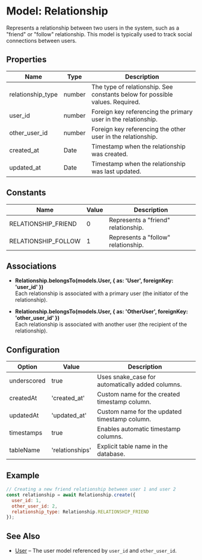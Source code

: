 # Model: Relationship

Represents a relationship between two users in the system, such as a "friend" or "follow" relationship. This model is typically used to track social connections between users.

## Properties

| Name               | Type    | Description                                                                 |
|--------------------|---------|-----------------------------------------------------------------------------|
| relationship_type  | number  | The type of relationship. See constants below for possible values. Required. |
| user_id            | number  | Foreign key referencing the primary user in the relationship.                |
| other_user_id      | number  | Foreign key referencing the other user in the relationship.                  |
| created_at         | Date    | Timestamp when the relationship was created.                                 |
| updated_at         | Date    | Timestamp when the relationship was last updated.                            |

## Constants

| Name                        | Value | Description                |
|-----------------------------|-------|----------------------------|
| RELATIONSHIP_FRIEND         | 0     | Represents a "friend" relationship. |
| RELATIONSHIP_FOLLOW         | 1     | Represents a "follow" relationship. |

## Associations

- **Relationship.belongsTo(models.User, { as: 'User', foreignKey: 'user_id' })**  
  Each relationship is associated with a primary user (the initiator of the relationship).

- **Relationship.belongsTo(models.User, { as: 'OtherUser', foreignKey: 'other_user_id' })**  
  Each relationship is associated with another user (the recipient of the relationship).

## Configuration

| Option         | Value              | Description                                      |
|----------------|--------------------|--------------------------------------------------|
| underscored    | true               | Uses snake_case for automatically added columns.  |
| createdAt      | 'created_at'       | Custom name for the created timestamp column.     |
| updatedAt      | 'updated_at'       | Custom name for the updated timestamp column.     |
| timestamps     | true               | Enables automatic timestamp columns.              |
| tableName      | 'relationships'    | Explicit table name in the database.              |

## Example

```javascript
// Creating a new friend relationship between user 1 and user 2
const relationship = await Relationship.create({
  user_id: 1,
  other_user_id: 2,
  relationship_type: Relationship.RELATIONSHIP_FRIEND
});
```

## See Also

- [User](./User.md) – The user model referenced by `user_id` and `other_user_id`.